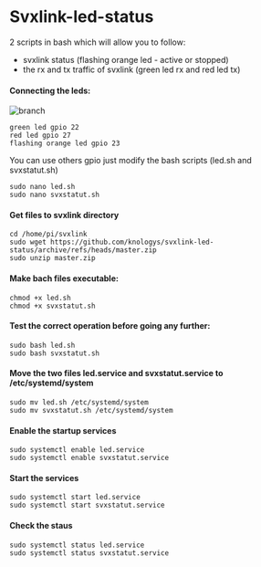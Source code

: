 # Svxlink-led-status

2 scripts in bash which will allow you to follow:
- svxlink status (flashing orange led - active or stopped)
- the rx and tx traffic of svxlink (green led rx and red led tx)

#### Connecting the leds:

<img src = "https://github.com/knologys/svxlink-led-status/blob/master/branchement%20github.png" title = "branch">

```
green led gpio 22
red led gpio 27
flashing orange led gpio 23
```

You can use others gpio just modify the bash scripts (led.sh and svxstatut.sh)


```
sudo nano led.sh
sudo nano svxstatut.sh
```


#### Get files to svxlink directory

```
cd /home/pi/svxlink
sudo wget https://github.com/knologys/svxlink-led-status/archive/refs/heads/master.zip
sudo unzip master.zip
```

#### Make bach files executable:

```
chmod +x led.sh
chmod +x svxstatut.sh
```

#### Test the correct operation before going any further:

```
sudo bash led.sh
sudo bash svxstatut.sh
```

#### Move the two files led.service and svxstatut.service to /etc/systemd/system

```
sudo mv led.sh /etc/systemd/system
sudo mv svxstatut.sh /etc/systemd/system
```


#### Enable the startup services

```
sudo systemctl enable led.service
sudo systemctl enable svxstatut.service
```

#### Start the services

```
sudo systemctl start led.service
sudo systemctl start svxstatut.service
```
#### Check the staus

```
sudo systemctl status led.service
sudo systemctl status svxstatut.service
```
